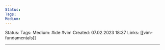```yaml
---
Status: 
Tags: 
Medium:
---
```

Status: 
Tags: 
Medium: #ide #vim
Created: 07.02.2023 18:37
Links: [[vim-fundamentals]]
___
